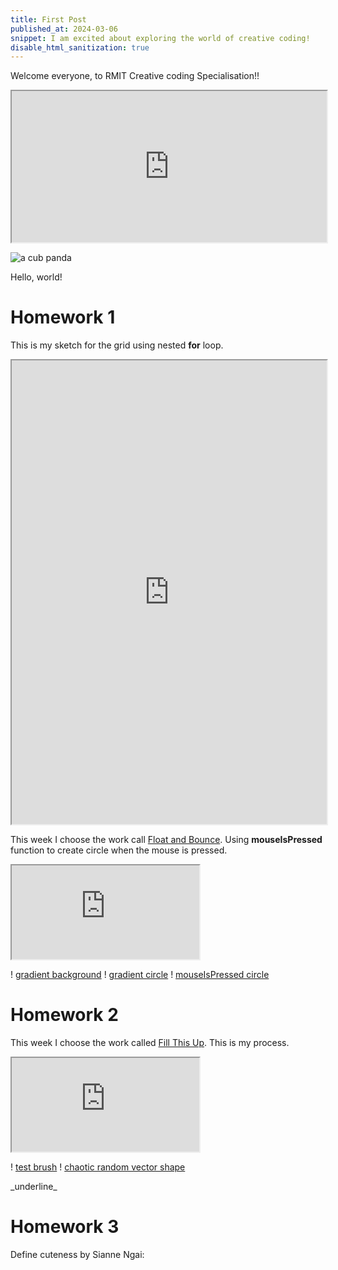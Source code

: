 ```yaml
---
title: First Post
published_at: 2024-03-06
snippet: I am excited about exploring the world of creative coding!
disable_html_sanitization: true
---
```


Welcome everyone, to RMIT Creative coding Specialisation!! 

<iframe src="https://editor.p5js.org/Buuchia/full/U0ClJnKc3" width="100%" height="242px"></iframe>

![a cub panda](/240306_First_Post/xiao_qu_ji.jpg)

Hello, world!

# Homework 1

This is my sketch for the grid using nested **for** loop.
<iframe src="https://editor.p5js.org/Buuchia/full/uFLvgJVuw" width="100%" height="742px" ></iframe>

This week I choose the work call [Float and Bounce](https://www.floatbounce.com/).
Using **mouseIsPressed** function to create circle when the mouse is pressed.
<iframe id="float_bounce_01" src="https://editor.p5js.org/Buuchia/full/dQtuHGwJP"></iframe>

<script type="module">
 const iframe = document.getElementById(`float_bounce_01`)
 iframe.width = iframe.parentNode.scrollWidth
 iframe.height = iframe.parentNode.scrollWidth + 42
</script>

! [gradient background](/static/hw_w1/gradient_bg.png)
! [gradient circle](/static/hw_w1/gradient_circle.png)
! [mouseIsPressed circle](/static/hw_w1/mouse_click_circles.png)


# Homework 2

This week I choose the work called [Fill This Up](https://fillthisup.com/).
This is my process.
<iframe id="fill_this_up_01" src="https://editor.p5js.org/Buuchia/full/xeKlYQsdl"></iframe>

<script type="module">
 const iframe = document.getElementById(`fill_this_up_01`)
 iframe.width = iframe.parentNode.scrollWidth
 iframe.height = iframe.parentNode.scrollWidth + 42
</script>

! [test brush](/static/hw_w2/test_brush_1.png)
! [chaotic random vector shape](/static/hw_w2/chaotic_random_vector_shape.png)

<div>
_underline_

# Homework 3

Define cuteness by Sianne Ngai:

